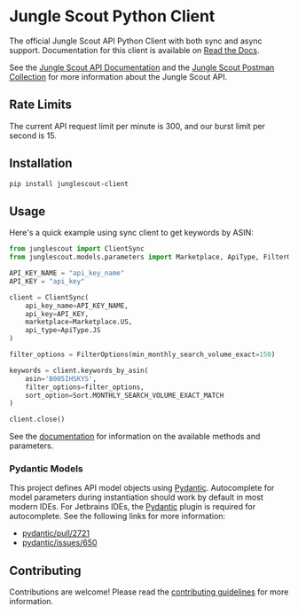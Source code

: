 # Jungle Scout Python Client

The official Jungle Scout API Python Client with both sync and async support.
Documentation for this client is available on
[Read the Docs](https://jungle-scout-junglescout-python-client.readthedocs-hosted.com).

See the [Jungle Scout API Documentation](https://developer.junglescout.com) and
the [Jungle Scout Postman Collection](https://postman.junglescout.com) for more
information about the Jungle Scout API.

## Rate Limits

The current API request limit per minute is 300, and our burst limit per second is 15.

## Installation

```bash
pip install junglescout-client
```

## Usage

Here's a quick example using sync client to get keywords by ASIN:

```python
from junglescout import ClientSync
from junglescout.models.parameters import Marketplace, ApiType, FilterOptions, Sort

API_KEY_NAME = "api_key_name"
API_KEY = "api_key"

client = ClientSync(
    api_key_name=API_KEY_NAME,
    api_key=API_KEY,
    marketplace=Marketplace.US,
    api_type=ApiType.JS
)

filter_options = FilterOptions(min_monthly_search_volume_exact=150)

keywords = client.keywords_by_asin(
    asin='B005IHSKYS',
    filter_options=filter_options,
    sort_option=Sort.MONTHLY_SEARCH_VOLUME_EXACT_MATCH
)

client.close()
```

See the
[documentation](https://jungle-scout-junglescout-python-client.readthedocs-hosted.com)
for information on the available methods and parameters.

### Pydantic Models

This project defines API model objects using
[Pydantic](https://docs.pydantic.dev/latest). Autocomplete for model parameters
during instantiation should work by default in most modern IDEs. For Jetbrains
IDEs, the [Pydantic](https://plugins.jetbrains.com/plugin/12861-pydantic) plugin
is required for autocomplete. See the following links for more information:

- [pydantic/pull/2721](https://github.com/pydantic/pydantic/pull/2721)
- [pydantic/issues/650](https://github.com/pydantic/pydantic/issues/650)

## Contributing

Contributions are welcome! Please read the
[contributing guidelines](CONTRIBUTING.md) for more information.

